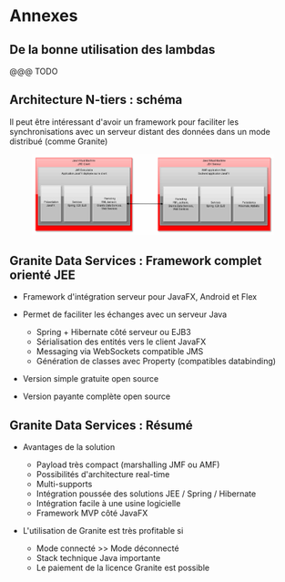 # Annexes

<!-- .slide: class="page-title" -->



## De la bonne utilisation des lambdas

@@@ TODO



## Architecture N-tiers : schéma

Il peut être intéressant d'avoir un framework pour faciliter les synchronisations avec un serveur distant des données dans un mode distribué (comme Granite)


<figure>
    <img src="ressources/12/schema.png" alt="Schema" />
</figure>



## Granite Data Services : Framework complet orienté JEE
- Framework d'intégration serveur pour JavaFX, Android et Flex 
- Permet de faciliter les échanges avec un serveur Java 
  - Spring + Hibernate côté serveur ou EJB3 
  - Sérialisation des entités vers le client JavaFX 
  - Messaging via WebSockets compatible JMS 
  - Génération de classes avec Property (compatibles databinding) 

- Version simple gratuite open source 
- Version payante complète open source 



## Granite Data Services : Résumé

- Avantages de la solution 
  - Payload très compact (marshalling JMF ou AMF) 
  - Possibilités d'architecture real-time 
  - Multi-supports 
  - Intégration poussée des solutions JEE / Spring / Hibernate 
  - Intégration facile à une usine logicielle 
  - Framework MVP côté JavaFX 

- L'utilisation de Granite est très profitable si 
  - Mode connecté >> Mode déconnecté 
  - Stack technique Java importante 
  - Le paiement de la licence Granite est possible 
